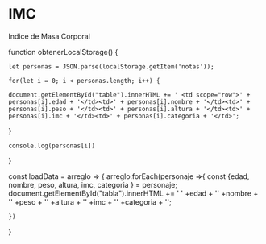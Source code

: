 # IMC
 Indice de Masa Corporal

 
 
 
 
 
 
 
 function obtenerLocalStorage() {

    let personas = JSON.parse(localStorage.getItem('notas'));

    for(let i = 0; i < personas.length; i++) {

    document.getElementById("table").innerHTML += ' <td scope="row">' + personas[i].edad + '</td><td>' + personas[i].nombre + '</td><td>' + personas[i].peso + '</td><td>' + personas[i].altura + '</td><td>' + personas[i].imc + '</td><td>' + personas[i].categoria + '</td>';
}

    console.log(personas[i])
}


const loadData = arreglo  => {
    arreglo.forEach(personaje =>{
        const {edad, nombre, peso, altura, imc, categoria } = personaje;
        document.getElementById("tabla").innerHTML += ' <td scope="row">' +edad + '</td><td>' +nombre + '</td><td>' +peso + '</td><td>' +altura + '</td><td>' +imc + '</td><td>' +categoria + '</td>';

    })
}